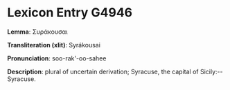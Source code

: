# Lexicon Entry G4946

**Lemma**: Συράκουσαι

**Transliteration (xlit)**: Syrákousai

**Pronunciation**: soo-rak'-oo-sahee

**Description**:
plural of uncertain derivation; Syracuse, the capital of Sicily:--Syracuse.
